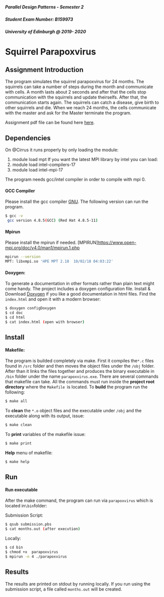##### Parallel Design Patterns - Semester 2
##### Student Exam Number: B159973
##### University of Edinburgh @ 2019- 2020
# Squirrel Parapoxvirus

## Assignment Introduction

The program simulates the squirrel parapoxvirus for 24 months. The squirrels can take a number of steps during the month and communicate with cells. 
A month lasts about 2 seconds and after that the cells stop communication with the squirrels and update theirselfs. After that, the communication 
starts again. The squirrels can catch a disease, give birth to other squirrels and die. When we reach 24 months, the cells communicate with the master
and ask for the Master terminate the program. 

Assignment pdf file can be found here [here](ext/PDP_assignment.pdf).

## Dependencies

On @Cirrus it runs properly by only loading the module:
1. module load mpt
If you want the latest MPI library by intel you can load:
2. module  load intel-compilers-17
3. module  load intel-mpi-17 

The program needs gcc/intel compiler in order to compile with mpi 0.
#### GCC Compiler
 Please install the gcc compiler [GNU](https://gcc.gnu.org/).
The following version can run the program.
```sh
$ gcc -v
 gcc version 4.8.5(GCC) (Red Hat 4.8.5-11)
```
#### Mpirun
Please install the mpirun if needed. [MPIRUN]https://www.open-mpi.org/doc/v4.0/man1/mpirun.1.php
```sh
mpirun --version
MPT: libxmpi.so 'HPE MPT 2.18  10/02/18 04:03:22'
```
#### Doxygen:
To generate a documentation in other formats rather than plain text might come handy. The project includes a doxygen configuration file. Install & Download [Doxygen](http://www.doxygen.org/download.html) if you like a good documentation in html files. Find the  `index.html` and open it with a modern browser:
```sh
$ doxygen configDoxygen
$ cd doc
$ cd html
$ cat index.html (open with browser)
```

## Install

#### Makefile:
The program is builded  completely via make. First it compiles the`*.c` files found in `/src` folder and then moves the object files under the `/obj` folder. After than it links the files together and produces the binary executable  in `/bin` folder under the name `parapoxvirus.exe`. 
There are several commands that makefile can take. All the commands must run inside the **project root directory** where the `Makefile `is located.
To **build** the program run the following:
```sh
$ make all
```
To **clean** the  `*.o` object files and the executable under `/obj` and the executable along with its output, issue:
```sh
$ make clean
```
To **print**  variables of the makefile issue:
```sh
$ make print
```
**Help** menu of makefile:
```sh
$ make help
```
## Run

#### Run executable
After the make command, the program can run via `parapoxvirus` which is located in`\bin`folder:

Submission Script:
```sh
$ qsub submission.pbs
$ cat months.out (after execution)
```

Locally:
```sh
$ cd bin
$ chmod +x  parapoxvirus
$ mpirun -n 4 ./parapoxvirus
```



## Results 
The results are printed on stdout by running locally. If you run using the submission script, a file called `months.out` will be created. 
